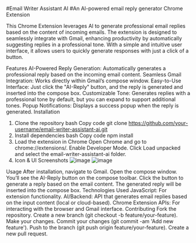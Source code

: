 #Email Writer Assistant AI
#An AI-powered email reply generator Chrome Extension

This Chrome Extension leverages AI to generate professional email replies based on the content of incoming emails. The extension is designed to seamlessly integrate with Gmail, enhancing productivity by automatically suggesting replies in a professional tone. With a simple and intuitive user interface, it allows users to quickly generate responses with just a click of a button.

Features
AI-Powered Reply Generation: Automatically generates a professional reply based on the incoming email content.
Seamless Gmail Integration: Works directly within Gmail’s compose window.
Easy-to-Use Interface: Just click the "AI-Reply" button, and the reply is generated and inserted into the compose box.
Customizable Tone: Generates replies with a professional tone by default, but you can expand to support additional tones.
Popup Notifications: Displays a success popup when the reply is generated.
Installation
1. Clone the repository
bash
Copy code
git clone https://github.com/your-username/email-writer-assistant-ai.git
2. Install dependencies
bash
Copy code
npm install
3. Load the extension in Chrome
Open Chrome and go to chrome://extensions/.
Enable Developer Mode.
Click Load unpacked and select the email-writer-assistant-ai folder.
4. Icon & UI Screenshots
![image](https://github.com/user-attachments/assets/b1a4a91f-aff4-4ab8-bb19-68a81182e824)
![image](https://github.com/user-attachments/assets/e0dd0b33-bf72-4f82-be0e-619d36297256)


Usage
After installation, navigate to Gmail.
Open the compose window.
You’ll see the AI-Reply button on the compose toolbar.
Click the button to generate a reply based on the email content.
The generated reply will be inserted into the compose box.
Technologies Used
JavaScript: For extension functionality.
AI/Backend: API that generates email replies based on the input content (local or cloud-based).
Chrome Extension APIs: For interacting with the browser and Gmail interface.
Contributing
Fork the repository.
Create a new branch (git checkout -b feature/your-feature).
Make your changes.
Commit your changes (git commit -am 'Add new feature').
Push to the branch (git push origin feature/your-feature).
Create a new pull request.
